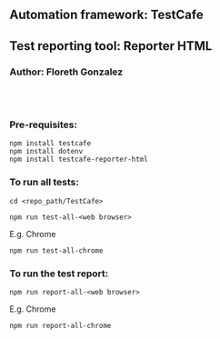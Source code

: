 ## Automation framework: TestCafe
## Test reporting tool: Reporter HTML
### Author: Floreth Gonzalez
<br><br>
### Pre-requisites:
```Shell
npm install testcafe
npm install dotenv
npm install testcafe-reporter-html
``` 
### To run all tests:
```Shell
cd <repo_path/TestCafe>
```
```Shell
npm run test-all-<web browser>
```
E.g. Chrome
```Shell
npm run test-all-chrome
```

### To run the test report:
```Shell
npm run report-all-<web browser>
```
E.g. Chrome
```Shell
npm run report-all-chrome
```